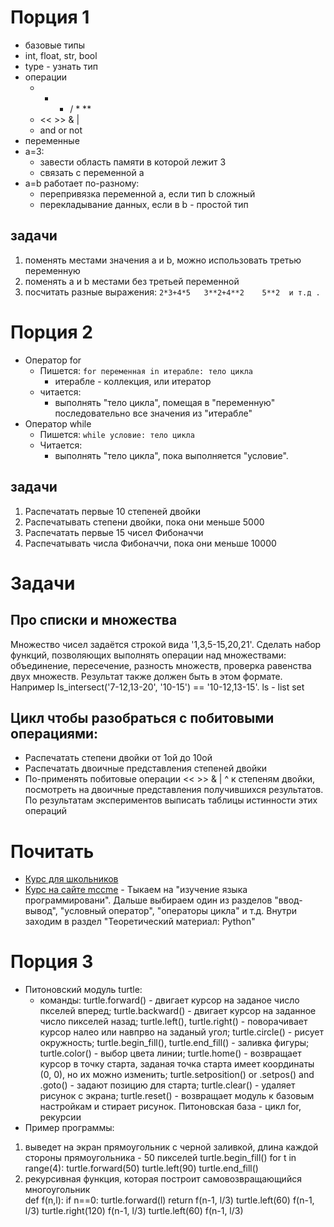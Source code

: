 # Порция 1
* базовые типы
 * int, float, str, bool
 * type - узнать тип
 * операции
   * + - / * **
   * << >> & |
   * and or not
* переменные 
 * a=3:
    * завести область памяти в которой лежит 3
    * связать с переменной a
 * a=b работает по-разному:
    * перепривязка переменной a, если тип b сложный
    * перекладывание данных, если в b - простой тип

## задачи
1. поменять местами значения a и b, можно использовать третью переменную
2. поменять a и b местами без третьей переменной
3. посчитать разные выражения: `2*3+4*5   3**2+4**2    5**2  и т.д .`
    
# Порция 2
* Оператор for
  * Пишется: 
      `for переменная in итерабле:
           тело цикла`
    * итерабле - коллекция, или итератор    
  * читается:
    * выполнять "тело цикла", помещая в "переменную" последовательно все значения из "итерабле"
* Оператор while
  * Пишется:
      `while условие:
           тело цикла`
  * Читается:
    * выполнять "тело цикла", пока выполняется "условие".
 
## задачи
1. Распечатать первые 10 степеней двойки
2. Распечатывать степени двойки, пока они меньше 5000
3. Распечатать первые 15 чисел Фибоначчи
4. Распечатывать числа Фибоначчи, пока они меньше 10000

# Задачи
## Про списки и множества
Множество чисел задаётся строкой вида '1,3,5-15,20,21'. Сделать набор функций, позволяющих выполнять операции над множествами: объединение, пересечение, разность множеств, проверка равенства двух множеств. Результат также должен быть в этом формате. Например ls_intersect('7-12,13-20', '10-15') == '10-12,13-15'. ls - list set
## Цикл чтобы разобраться с побитовыми операциями:
 * Распечатать степени двойки от 1ой до 10ой
 * Распечатать двоичные представления степеней двойки
 * По-применять побитовые операции << >> & | ^ к степеням двойки, посмотреть на двоичные представления получившихся результатов. По результатам
 экспериментов выписать таблицы истинности этих операций
 
 # Почитать
 
 * [Курс для школьников](http://informatics.mccme.ru/course/view.php?id=156)
 * [Курс на сайте mccme](http://informatics.mccme.ru/) - Тыкаем на "изучение языка программировани". Дальше выбираем один из разделов "ввод-вывод", "условный оператор", "операторы цикла" и т.д. Внутри заходим в раздел "Теоретический материал: Python"

# Порция 3
* Питоновский модуль turtle:
  * команды: turtle.forward() - двигает курсор на заданое число пкселей вперед;
    turtle.backward() - двигает курсор на заданное число пикселей назад;
    turtle.left(), turtle.right() - поворачивает курсор налео или навпрво на заданый угол;
    turtle.circle() - рисует окружность;
    turtle.begin_fill(), turtle.end_fill() - заливка фигуры; 
    turtle.color() - выбор цвета линии;
    turtle.home() - возвращает курсор в точку старта, заданая точка старта имеет координаты (0, 0), но их можно изменить;
    turtle.setposition() or .setpos() and .goto() - задают позицию для старта;
    turtle.clear() - удаляет рисунок с экрана;
    turtle.reset() - возвращает модуль к базовым настройкам и стирает рисунок.
Питоновская база - цикл for, рекурсии
* Пример программы: 
 1. выведет на экран прямоугольник с черной заливкой, длина каждой стороны прямоугольника - 50 пикселей
   turtle.begin_fill()
   for t in range(4):
     turtle.forward(50)
     turtle.left(90)
   turtle.end_fill()
  2.  рекурсивная функция, которая построит самовозвращающийся многоугольник   
      def f(n,l):
    if n==0:
        turtle.forward(l)
        return
    f(n-1, l/3)
    turtle.left(60)
    f(n-1, l/3)
    turtle.right(120)
    f(n-1, l/3)
    turtle.left(60)
    f(n-1, l/3)
    
    
